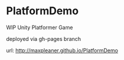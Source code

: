 # PlatformDemo
WIP Unity Platformer Game

deployed via gh-pages branch

url: http://maxpleaner.github.io/PlatformDemo
